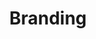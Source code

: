 ---
#preview
title: Branding
introTitle: Publications <br>Category <span class=\"mil-thin\">Branding</span>
---